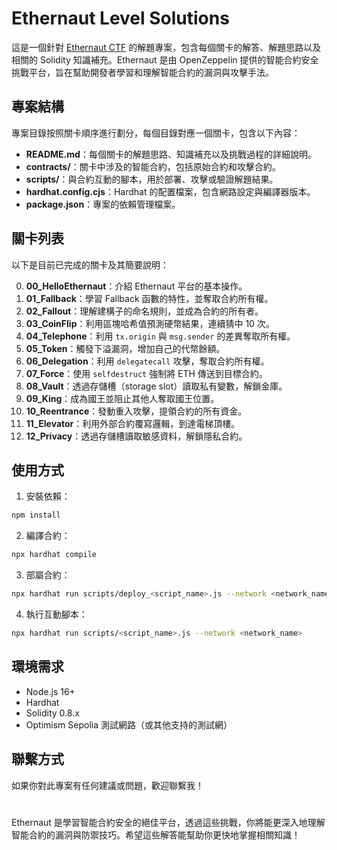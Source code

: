 # Ethernaut Level Solutions

這是一個針對 [Ethernaut CTF](https://ethernaut.openzeppelin.com/) 的解題專案，包含每個關卡的解答、解題思路以及相關的 Solidity 知識補充。Ethernaut 是由 OpenZeppelin 提供的智能合約安全挑戰平台，旨在幫助開發者學習和理解智能合約的漏洞與攻擊手法。

## 專案結構

專案目錄按照關卡順序進行劃分，每個目錄對應一個關卡，包含以下內容：

- **README.md**：每個關卡的解題思路、知識補充以及挑戰過程的詳細說明。
- **contracts/**：關卡中涉及的智能合約，包括原始合約和攻擊合約。
- **scripts/**：與合約互動的腳本，用於部署、攻擊或驗證解題結果。
- **hardhat.config.cjs**：Hardhat 的配置檔案，包含網路設定與編譯器版本。
- **package.json**：專案的依賴管理檔案。

## 關卡列表

以下是目前已完成的關卡及其簡要說明：

0. **00_HelloEthernaut**：介紹 Ethernaut 平台的基本操作。
1. **01_Fallback**：學習 Fallback 函數的特性，並奪取合約所有權。
2. **02_Fallout**：理解建構子的命名規則，並成為合約的所有者。
3. **03_CoinFlip**：利用區塊哈希值預測硬幣結果，連續猜中 10 次。
4. **04_Telephone**：利用 `tx.origin` 與 `msg.sender` 的差異奪取所有權。
5. **05_Token**：觸發下溢漏洞，增加自己的代幣餘額。
6. **06_Delegation**：利用 `delegatecall` 攻擊，奪取合約所有權。
7. **07_Force**：使用 `selfdestruct` 強制將 ETH 傳送到目標合約。
8. **08_Vault**：透過存儲槽（storage slot）讀取私有變數，解鎖金庫。
9. **09_King**：成為國王並阻止其他人奪取國王位置。
10. **10_Reentrance**：發動重入攻擊，提領合約的所有資金。
11. **11_Elevator**：利用外部合約覆寫邏輯，到達電梯頂樓。
12. **12_Privacy**：透過存儲槽讀取敏感資料，解鎖隱私合約。

## 使用方式

1. 安裝依賴：
```bash
npm install
```

2. 編譯合約：
 ```bash
npx hardhat compile
```

3. 部屬合約：
```bash
npx hardhat run scripts/deploy_<script_name>.js --network <network_name>
```

4. 執行互動腳本：
```bash
npx hardhat run scripts/<script_name>.js --network <network_name>
```

## 環境需求

- Node.js 16+
- Hardhat
- Solidity 0.8.x
- Optimism Sepolia 測試網路（或其他支持的測試網）

## 聯繫方式

如果你對此專案有任何建議或問題，歡迎聯繫我！

#

Ethernaut 是學習智能合約安全的絕佳平台，透過這些挑戰，你將能更深入地理解智能合約的漏洞與防禦技巧。希望這些解答能幫助你更快地掌握相關知識！